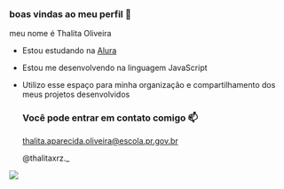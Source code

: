 ### boas vindas ao meu perfil 🖤

meu nome é Thalita Oliveira

- Estou estudando na [Alura](https://www.alura.com.br)
- Estou me desenvolvendo na linguagem JavaScript
- Utilizo esse espaço para minha organização e compartilhamento dos meus projetos desenvolvidos

  ### Você pode entrar em contato comigo  📫

  thalita.aparecida.oliveira@escola.pr.gov.br
  
  @thalitaxrz._

![](https:/tenor.com/pt-BR/view/sinal-da-cruz-chaves-sign-of-the-cross-gif-13564662/)
